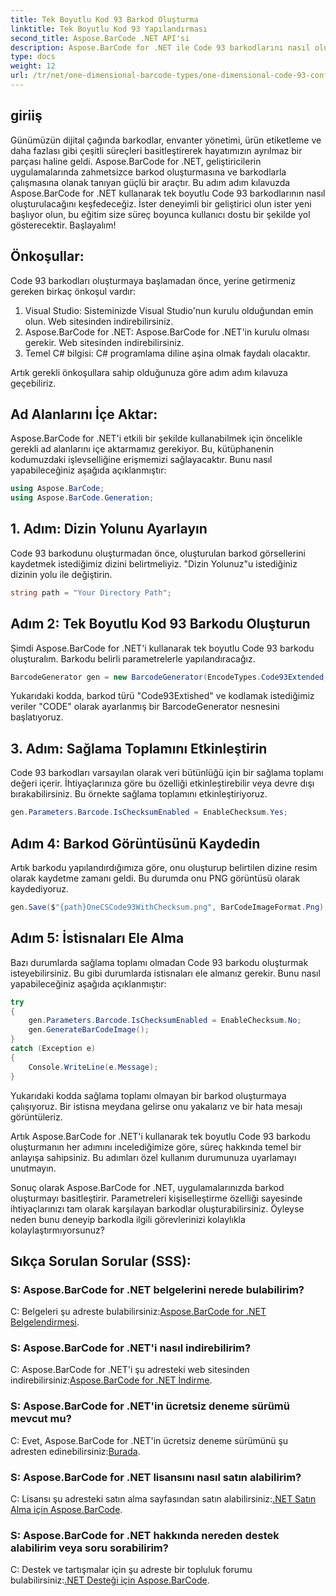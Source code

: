 ```yaml
---
title: Tek Boyutlu Kod 93 Barkod Oluşturma
linktitle: Tek Boyutlu Kod 93 Yapılandırması
second_title: Aspose.BarCode .NET API'si
description: Aspose.BarCode for .NET ile Code 93 barkodlarını nasıl oluşturacağınızı öğrenin. Barkod oluşturma için adım adım kılavuz.
type: docs
weight: 12
url: /tr/net/one-dimensional-barcode-types/one-dimensional-code-93-configuration/
---
```


## giriiş

Günümüzün dijital çağında barkodlar, envanter yönetimi, ürün etiketleme ve daha fazlası gibi çeşitli süreçleri basitleştirerek hayatımızın ayrılmaz bir parçası haline geldi. Aspose.BarCode for .NET, geliştiricilerin uygulamalarında zahmetsizce barkod oluşturmasına ve barkodlarla çalışmasına olanak tanıyan güçlü bir araçtır. Bu adım adım kılavuzda Aspose.BarCode for .NET kullanarak tek boyutlu Code 93 barkodlarının nasıl oluşturulacağını keşfedeceğiz. İster deneyimli bir geliştirici olun ister yeni başlıyor olun, bu eğitim size süreç boyunca kullanıcı dostu bir şekilde yol gösterecektir. Başlayalım!

## Önkoşullar:

Code 93 barkodları oluşturmaya başlamadan önce, yerine getirmeniz gereken birkaç önkoşul vardır:
1. Visual Studio: Sisteminizde Visual Studio'nun kurulu olduğundan emin olun. Web sitesinden indirebilirsiniz.
2. Aspose.BarCode for .NET: Aspose.BarCode for .NET'in kurulu olması gerekir. Web sitesinden indirebilirsiniz.
3. Temel C# bilgisi: C# programlama diline aşina olmak faydalı olacaktır.

Artık gerekli önkoşullara sahip olduğunuza göre adım adım kılavuza geçebiliriz.

## Ad Alanlarını İçe Aktar:

Aspose.BarCode for .NET'i etkili bir şekilde kullanabilmek için öncelikle gerekli ad alanlarını içe aktarmamız gerekiyor. Bu, kütüphanenin kodumuzdaki işlevselliğine erişmemizi sağlayacaktır. Bunu nasıl yapabileceğiniz aşağıda açıklanmıştır:

```csharp
using Aspose.BarCode;
using Aspose.BarCode.Generation;
```

## 1. Adım: Dizin Yolunu Ayarlayın

Code 93 barkodunu oluşturmadan önce, oluşturulan barkod görsellerini kaydetmek istediğimiz dizini belirtmeliyiz. "Dizin Yolunuz"u istediğiniz dizinin yolu ile değiştirin.

```csharp
string path = "Your Directory Path";
```

## Adım 2: Tek Boyutlu Kod 93 Barkodu Oluşturun

Şimdi Aspose.BarCode for .NET'i kullanarak tek boyutlu Code 93 barkodu oluşturalım. Barkodu belirli parametrelerle yapılandıracağız.

```csharp
BarcodeGenerator gen = new BarcodeGenerator(EncodeTypes.Code93Extended, "CODE");
```

Yukarıdaki kodda, barkod türü "Code93Extished" ve kodlamak istediğimiz veriler "CODE" olarak ayarlanmış bir BarcodeGenerator nesnesini başlatıyoruz.

## 3. Adım: Sağlama Toplamını Etkinleştirin

Code 93 barkodları varsayılan olarak veri bütünlüğü için bir sağlama toplamı değeri içerir. İhtiyaçlarınıza göre bu özelliği etkinleştirebilir veya devre dışı bırakabilirsiniz. Bu örnekte sağlama toplamını etkinleştiriyoruz.

```csharp
gen.Parameters.Barcode.IsChecksumEnabled = EnableChecksum.Yes;
```

## Adım 4: Barkod Görüntüsünü Kaydedin

Artık barkodu yapılandırdığımıza göre, onu oluşturup belirtilen dizine resim olarak kaydetme zamanı geldi. Bu durumda onu PNG görüntüsü olarak kaydediyoruz.

```csharp
gen.Save($"{path}OneCSCode93WithChecksum.png", BarCodeImageFormat.Png);
```

## Adım 5: İstisnaları Ele Alma

Bazı durumlarda sağlama toplamı olmadan Code 93 barkodu oluşturmak isteyebilirsiniz. Bu gibi durumlarda istisnaları ele almanız gerekir. Bunu nasıl yapabileceğiniz aşağıda açıklanmıştır:

```csharp
try
{
    gen.Parameters.Barcode.IsChecksumEnabled = EnableChecksum.No;
    gen.GenerateBarCodeImage();
}
catch (Exception e)
{
    Console.WriteLine(e.Message);
}
```

Yukarıdaki kodda sağlama toplamı olmayan bir barkod oluşturmaya çalışıyoruz. Bir istisna meydana gelirse onu yakalarız ve bir hata mesajı görüntüleriz.

Artık Aspose.BarCode for .NET'i kullanarak tek boyutlu Code 93 barkodu oluşturmanın her adımını incelediğimize göre, süreç hakkında temel bir anlayışa sahipsiniz. Bu adımları özel kullanım durumunuza uyarlamayı unutmayın.

Sonuç olarak Aspose.BarCode for .NET, uygulamalarınızda barkod oluşturmayı basitleştirir. Parametreleri kişiselleştirme özelliği sayesinde ihtiyaçlarınızı tam olarak karşılayan barkodlar oluşturabilirsiniz. Öyleyse neden bunu deneyip barkodla ilgili görevlerinizi kolaylıkla kolaylaştırmıyorsunuz?

## Sıkça Sorulan Sorular (SSS):

### S: Aspose.BarCode for .NET belgelerini nerede bulabilirim?
 C: Belgeleri şu adreste bulabilirsiniz:[Aspose.BarCode for .NET Belgelendirmesi](https://reference.aspose.com/barcode/net/).

### S: Aspose.BarCode for .NET'i nasıl indirebilirim?
 C: Aspose.BarCode for .NET'i şu adresteki web sitesinden indirebilirsiniz:[Aspose.BarCode for .NET İndirme](https://releases.aspose.com/barcode/net/).

### S: Aspose.BarCode for .NET'in ücretsiz deneme sürümü mevcut mu?
 C: Evet, Aspose.BarCode for .NET'in ücretsiz deneme sürümünü şu adresten edinebilirsiniz:[Burada](https://releases.aspose.com/).

### S: Aspose.BarCode for .NET lisansını nasıl satın alabilirim?
 C: Lisansı şu adresteki satın alma sayfasından satın alabilirsiniz:[.NET Satın Alma için Aspose.BarCode](https://purchase.aspose.com/buy).

### S: Aspose.BarCode for .NET hakkında nereden destek alabilirim veya soru sorabilirim?
 C: Destek ve tartışmalar için şu adreste bir topluluk forumu bulabilirsiniz:[.NET Desteği için Aspose.BarCode](https://forum.aspose.com/c/barcode/13).
